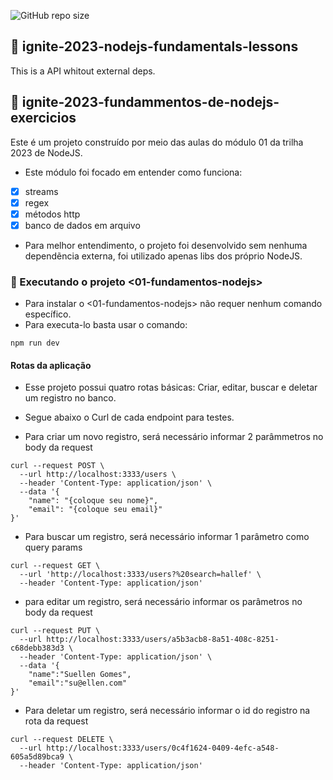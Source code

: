 ![GitHub repo size](https://img.shields.io/github/repo-size/HallefHLVieira/ignite-2023-nodejs-fundamentals-lessons)

## 📝 ignite-2023-nodejs-fundamentals-lessons
This is a API whitout external deps.

## 📝 ignite-2023-fundammentos-de-nodejs-exercicios

Este é um projeto construído por meio das aulas do módulo 01 da trilha 2023 de NodeJS.

- Este módulo foi focado em entender como funciona:
- [x] streams
- [x] regex
- [x] métodos http
- [x] banco de dados em arquivo

- Para melhor entendimento, o projeto foi desenvolvido sem nenhuma dependẽncia externa, foi utilizado apenas libs dos próprio NodeJS.

### 🚀 Executando o projeto <01-fundamentos-nodejs>

- Para instalar o <01-fundamentos-nodejs> não requer nenhum comando específico.
- Para executa-lo basta usar o comando: 
```
npm run dev
```

#### Rotas da aplicação

- Esse projeto possui quatro rotas básicas: Criar, editar, buscar e deletar um registro no banco.
- Segue abaixo o Curl de cada endpoint para testes.

- Para criar um novo registro, será necessário informar 2 parâmmetros no body da request
```
curl --request POST \
  --url http://localhost:3333/users \
  --header 'Content-Type: application/json' \
  --data '{
	"name": "{coloque seu nome}",
	"email": "{coloque seu email}"
}'
```

- Para buscar um registro, será necessário informar 1 parâmetro como query params
``` 
curl --request GET \
  --url 'http://localhost:3333/users?%20search=hallef' \
  --header 'Content-Type: application/json'
```

- para editar um registro, será necessário informar os parâmetros no body da request
```
curl --request PUT \
  --url http://localhost:3333/users/a5b3acb8-8a51-408c-8251-c68debb383d3 \
  --header 'Content-Type: application/json' \
  --data '{
	"name":"Suellen Gomes",
	"email":"su@ellen.com"
}'
```
- Para deletar um registro, será necessário informar o id do registro na rota da request
```
curl --request DELETE \
  --url http://localhost:3333/users/0c4f1624-0409-4efc-a548-605a5d89bca9 \
  --header 'Content-Type: application/json'
```